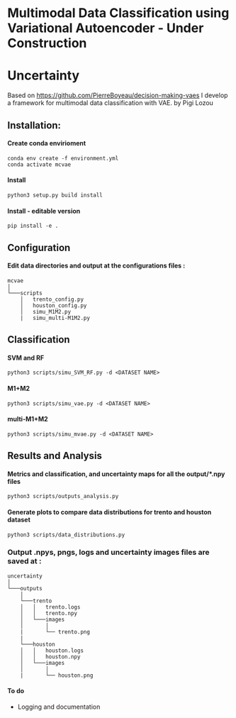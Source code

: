 # Multimodal Data Classification using Variational Autoencoder - Under Construction


# Uncertainty 
Based on https://github.com/PierreBoyeau/decision-making-vaes I develop a framework for multimodal data classification with VAE.
by Pigi Lozou

## Installation:
#### Create conda envirioment
```
conda env create -f environment.yml
conda activate mcvae
```

#### Install
```
python3 setup.py build install
```
#### Install - editable version
```
pip install -e .
```


## Configuration
#### Edit data directories and output at the configurations files :

```
mcvae
│   
└───scripts
    │   trento_config.py
    │   houston_config.py
    │   simu_M1M2.py  
    |   simu_multi-M1M2.py  
```


## Classification
#### SVM and RF 
```
python3 scripts/simu_SVM_RF.py -d <DATASET NAME>
```

#### M1+M2 
```
python3 scripts/simu_vae.py -d <DATASET NAME>

```
#### multi-M1+M2
```
python3 scripts/simu_mvae.py -d <DATASET NAME>
```

## Results and Analysis

#### Metrics and classification, and uncertainty maps for all the output/*.npy files
```
python3 scripts/outputs_analysis.py
```

#### Generate plots to compare data distributions for trento and houston dataset
```
python3 scripts/data_distributions.py
```
### Output .npys, pngs, logs and uncertainty images files are saved at :

```
uncertainty
│   
└───outputs
    │   
    └───trento
    │   │   trento.logs
    │   │   trento.npy
    │   └───images
    │       │   
    |       └── trento.png
    |
    └───houston
    │   │   houston.logs
    │   │   houston.npy
    │   └───images
    │       │   
    |       └── houston.png
```

#### To do
 - Logging and documentation
